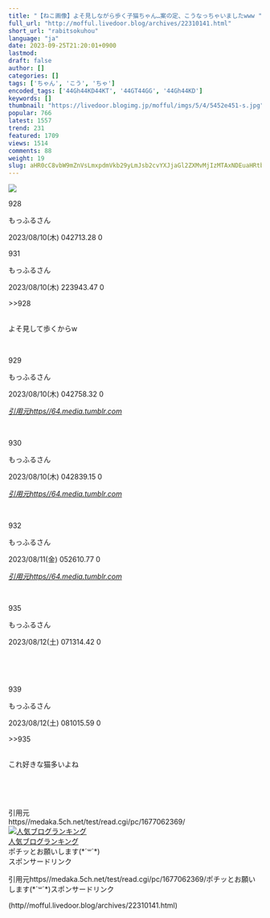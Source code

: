 ```yaml
---
title: "【ねこ画像】よそ見しながら歩く子猫ちゃん…案の定、こうなっちゃいましたwww "
full_url: "http://mofful.livedoor.blog/archives/22310141.html"
short_url: "rabitsokuhou"
language: "ja"
date: 2023-09-25T21:20:01+0900
lastmod: 
draft: false
author: []
categories: []
tags: ['ちゃん', 'こう', 'ちゃ']
encoded_tags: ['44Gh44KD44KT', '44GT44GG', '44Gh44KD']
keywords: []
thumbnail: "https://livedoor.blogimg.jp/mofful/imgs/5/4/5452e451-s.jpg"
popular: 766
latest: 1557
trend: 231
featured: 1709
views: 1514
comments: 88
weight: 19
slug: aHR0cC8vbW9mZnVsLmxpdmVkb29yLmJsb2cvYXJjaGl2ZXMvMjIzMTAxNDEuaHRtbA==
---
```


![](https://livedoor.blogimg.jp/mofful/imgs/5/4/5452e451-s.jpg)

<div><p class='t_h'>928 <p>もっふるさん</p> <p> 2023/08/10(木) 042713.28 0</p></p><p class='t_h t_i'>931 <p>もっふるさん</p> <p> 2023/08/10(木) 223943.47 0</p></p> <p class='t_b t_i'> <p class='anchor'>>>928</p> <br> よそ見して歩くからw </p><br> <p class='t_h'>929 <p>もっふるさん</p> <p> 2023/08/10(木) 042758.32 0</p></p> <a title='' target='_blank' href='https//64.media.tumblr.com/d85b366657d6f885985d7b5786b7032f/a96ecb7f75f0d27f-a3/s2048x3072/c58c7a5824148701f0e5313ae18092cdda8d37e0.jpg'><i><p>引用元https//64.media.tumblr.com<br></p></i></a><br> <p class='t_h'>930 <p>もっふるさん</p> <p> 2023/08/10(木) 042839.15 0</p></p> <a title='' target='_blank' href='https//64.media.tumblr.com/7a914cef664b7b38cfd7c684e7b662da/662a88a55a745afd-89/s1280x1920/17bbd456cb850acf39f11e6a53f2cb3a15d7404c.jpg'><i><p>引用元https//64.media.tumblr.com<br></p></i></a><br> <p class='t_h'>932 <p>もっふるさん</p> <p> 2023/08/11(金) 052610.77 0</p></p> <a title='' target='_blank' href='https//64.media.tumblr.com/4b20988ae7d384e38d444d0f674a2a99/c1d72bbdff2735be-77/s640x960/7b7ab964dbcb6b4de1e1471bcd656d3d4ed5a0e7.jpg'><i><p>引用元https//64.media.tumblr.com<br></p></i></a><br> <p class='t_h'>935 <p>もっふるさん</p> <p> 2023/08/12(土) 071314.42 0</p></p> <p class='t_b'><br></p><br> <p class='t_h t_i'>939 <p>もっふるさん</p> <p> 2023/08/12(土) 081015.59 0</p></p> <p class='t_b t_i'> <p class='anchor'>>>935</p> <br> これ好きな猫多いよね </p><br> <p class='t_h'><br></p>引用元<br> https//medaka.5ch.net/test/read.cgi/pc/1677062369/<br><a href='//blog.with2.net/link/?2036932'><img title='人気ブログランキング' src='https//blog.with2.net/img/banner/banner_21.gif'></a><br><a href='//blog.with2.net/link/?2036932'>人気ブログランキング</a><br>ポチッとお願いします(*´꒳`*)<br>スポンサードリンク<br><img alt='' src='https//www11.a8.net/0.gif?a8mat=3BDUGQ+4RHMA+2HOM+BS629' height='1' width='1' border='0'> <p>引用元https//medaka.5ch.net/test/read.cgi/pc/1677062369/ポチッとお願いします(*´꒳`*)スポンサードリンク</p></div>

(http//mofful.livedoor.blog/archives/22310141.html)
